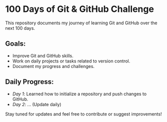 # 100 Days of Git & GitHub Challenge

This repository documents my journey of learning Git and GitHub over the next 100 days.

## Goals:
- Improve Git and GitHub skills.
- Work on daily projects or tasks related to version control.
- Document my progress and challenges.

## Daily Progress:
- *Day 1*: Learned how to initialize a repository and push changes to GitHub.
- *Day 2*: ... (Update daily)

Stay tuned for updates and feel free to contribute or suggest improvements!
